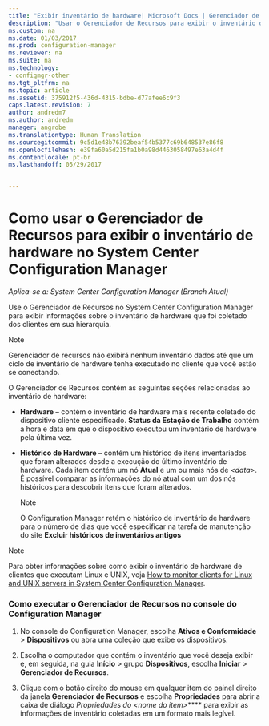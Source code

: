 ```yaml
---
title: "Exibir inventário de hardware| Microsoft Docs | Gerenciador de Recursos"
description: "Usar o Gerenciador de Recursos para exibir o inventário de hardware no System Center Configuration Manager."
ms.custom: na
ms.date: 01/03/2017
ms.prod: configuration-manager
ms.reviewer: na
ms.suite: na
ms.technology:
- configmgr-other
ms.tgt_pltfrm: na
ms.topic: article
ms.assetid: 375912f5-436d-4315-bdbe-d77afee6c9f3
caps.latest.revision: 7
author: andredm7
ms.author: andredm
manager: angrobe
ms.translationtype: Human Translation
ms.sourcegitcommit: 9c5d1e48b76392beaf54b5377c69b648537e86f8
ms.openlocfilehash: e39fa60a5d215fa1b0a98d4463058497e63a4d4f
ms.contentlocale: pt-br
ms.lasthandoff: 05/29/2017


---
```

# <a name="how-to-use-resource-explorer-to-view-hardware-inventory-in-system-center-configuration-manager"></a>Como usar o Gerenciador de Recursos para exibir o inventário de hardware no System Center Configuration Manager

*Aplica-se a: System Center Configuration Manager (Branch Atual)*

Use o Gerenciador de Recursos no System Center Configuration Manager para exibir informações sobre o inventário de hardware que foi coletado dos clientes em sua hierarquia.  

> [!NOTE]  
>  Gerenciador de recursos não exibirá nenhum inventário dados até que um ciclo de inventário de hardware tenha executado no cliente que você estão se conectando.  

 O Gerenciador de Recursos contém as seguintes seções relacionadas ao inventário de hardware:  

-   **Hardware** – contém o inventário de hardware mais recente coletado do dispositivo cliente especificado.  **Status da Estação de Trabalho** contém a hora e data em que o dispositivo executou um inventário de hardware pela última vez.  

-   **Histórico de Hardware** – contém um histórico de itens inventariados que foram alterados desde a execução do último inventário de hardware. Cada item contém um nó **Atual** e um ou mais nós de *<data\>*. É possível comparar as informações do nó atual com um dos nós históricos para descobrir itens que foram alterados.  

    > [!NOTE]  
    >  O Configuration Manager retém o histórico de inventário de hardware para o número de dias que você especificar na tarefa de manutenção do site **Excluir históricos de inventários antigos**  

> [!NOTE]  
>  Para obter informações sobre como exibir o inventário de hardware de clientes que executam Linux e UNIX, veja [How to monitor clients for Linux and UNIX servers in System Center Configuration Manager](../../../../core/clients/manage/monitor-clients-for-linux-and-unix-servers.md).  

### <a name="how-to-run-resource-explorer-from-the-configuration-manager-console"></a>Como executar o Gerenciador de Recursos no console do Configuration Manager  

1.  No console do Configuration Manager, escolha **Ativos e Conformidade** > **Dispositivos** ou abra uma coleção que exibe os dispositivos.  

3.  Escolha o computador que contém o inventário que você deseja exibir e, em seguida, na guia **Início** > grupo **Dispositivos**, escolha **Iniciar** >  **Gerenciador de Recursos**.   

4.  Clique com o botão direito do mouse em qualquer item do painel direito da janela **Gerenciador de Recursos** e escolha **Propriedades** para abrir a caixa de diálogo *Propriedades do <nome do item\>***** para exibir as informações de inventário coletadas em um formato mais legível.  



